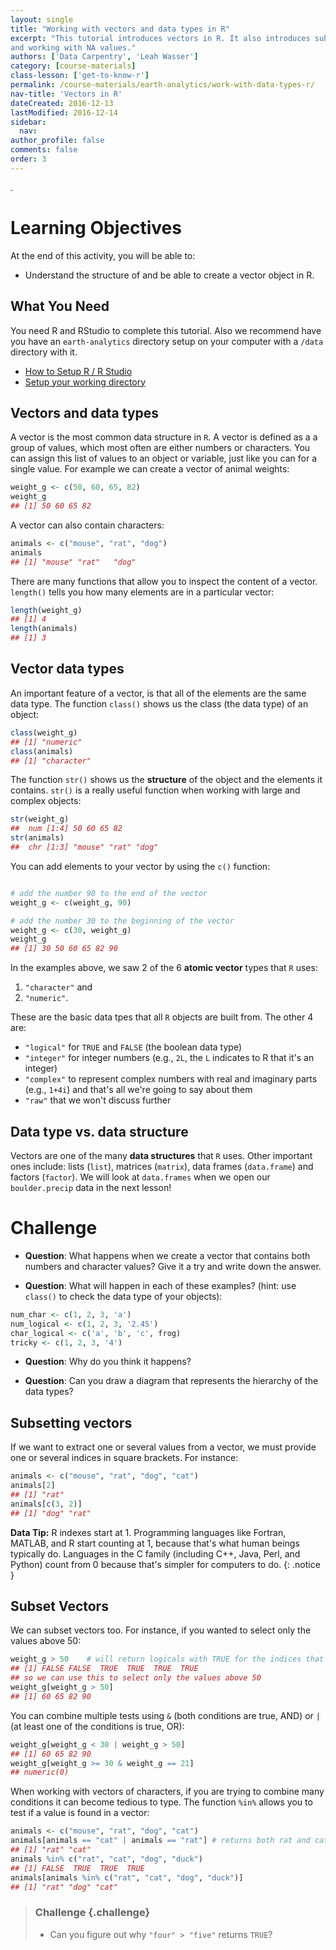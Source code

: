 ```yaml
---
layout: single
title: "Working with vectors and data types in R"
excerpt: "This tutorial introduces vectors in R. It also introduces subsetting,
and working with NA values."
authors: ['Data Carpentry', 'Leah Wasser']
category: [course-materials]
class-lesson: ['get-to-know-r']
permalink: /course-materials/earth-analytics/work-with-data-types-r/
nav-title: 'Vectors in R'
dateCreated: 2016-12-13
lastModified: 2016-12-14
sidebar:
  nav:
author_profile: false
comments: false
order: 3
---
```


.

<div class='notice--success' markdown="1">

# Learning Objectives
At the end of this activity, you will be able to:

* Understand the structure of and be able to create a vector object in R.

## What You Need

You need R and RStudio to complete this tutorial. Also we recommend have you
have an `earth-analytics` directory setup on your computer with a `/data`
directory with it.

* [How to Setup R / R Studio](/course-materials/setup-r-rstudio)
* [Setup your working directory](/course-materials/setup-working-directory)


</div>


## Vectors and data types

A vector is the most common data structure in `R`. A vector is defined as a
a group of values, which most often are either numbers or characters. You can
assign this list of values to an object or variable, just like you
can for a single value. For example we can create a vector of animal weights:


```r
weight_g <- c(50, 60, 65, 82)
weight_g
## [1] 50 60 65 82
```

A vector can also contain characters:


```r
animals <- c("mouse", "rat", "dog")
animals
## [1] "mouse" "rat"   "dog"
```

There are many functions that allow you to inspect the content of a
vector. `length()` tells you how many elements are in a particular vector:


```r
length(weight_g)
## [1] 4
length(animals)
## [1] 3
```
## Vector data types

An important feature of a vector, is that all of the elements are the same data
type. The function `class()` shows us the class (the data type) of an object:


```r
class(weight_g)
## [1] "numeric"
class(animals)
## [1] "character"
```

The function `str()` shows us the **structure** of the object and the elements it
contains. `str()` is a really useful function when working with large and complex
objects:


```r
str(weight_g)
##  num [1:4] 50 60 65 82
str(animals)
##  chr [1:3] "mouse" "rat" "dog"
```

You can add elements to your vector by using the `c()` function:


```r

# add the number 90 to the end of the vector
weight_g <- c(weight_g, 90)

# add the number 30 to the beginning of the vector
weight_g <- c(30, weight_g)
weight_g
## [1] 30 50 60 65 82 90
```

In the examples above, we saw 2 of the 6 **atomic vector** types that `R` uses:

1. `"character"` and
2. `"numeric"`.

These are the basic data tpes that all `R` objects are built
from. The other 4 are:

* `"logical"` for `TRUE` and `FALSE` (the boolean data type)
* `"integer"` for integer numbers (e.g., `2L`, the `L` indicates to R that it's an integer)
* `"complex"` to represent complex numbers with real and imaginary parts (e.g.,
  `1+4i`) and that's all we're going to say about them
* `"raw"` that we won't discuss further

## Data type vs. data structure
Vectors are one of the many **data structures** that `R` uses. Other important
ones include: lists (`list`), matrices (`matrix`), data frames (`data.frame`) and
factors (`factor`). We will look at `data.frames` when we open our `boulder.precip`
data in the next lesson!

<div class="notice--warning" markdown="1">

# Challenge

* **Question**: What happens when we create a vector that contains both numbers
and character values? Give it a try and write down the answer.
<!-- * _Answer_: R implicitly converts them to all be the same type -->

* **Question**: What will happen in each of these examples? (hint: use `class()`
  to check the data type of your objects):

```r
num_char <- c(1, 2, 3, 'a')
num_logical <- c(1, 2, 3, '2.45')
char_logical <- c('a', 'b', 'c', frog)
tricky <- c(1, 2, 3, '4')
```
* **Question**: Why do you think it happens?
<!-- * _Answer_: Vectors can be of only one data type. R tries to convert (=coerce)
  the content of this vector to find a "common denominator". -->

* **Question**: Can you draw a diagram that represents the hierarchy of the data
  types?
<!-- * _Answer_: `logical -> numeric -> character <-- logical` -->

</div>






## Subsetting vectors

If we want to extract one or several values from a vector, we must provide one
or several indices in square brackets. For instance:


```r
animals <- c("mouse", "rat", "dog", "cat")
animals[2]
## [1] "rat"
animals[c(3, 2)]
## [1] "dog" "rat"
```

<i fa fa-star></i>**Data Tip:** R indexes start at 1. Programming languages like
Fortran, MATLAB, and R start
counting at 1, because that's what human beings typically do. Languages in the C
family (including C++, Java, Perl, and Python) count from 0 because that's
simpler for computers to do.
{: .notice }

## Subset Vectors

We can subset vectors too. For instance, if you wanted to select only the
values above 50:


```r
weight_g > 50    # will return logicals with TRUE for the indices that meet the condition
## [1] FALSE FALSE  TRUE  TRUE  TRUE  TRUE
## so we can use this to select only the values above 50
weight_g[weight_g > 50]
## [1] 60 65 82 90
```

You can combine multiple tests using `&` (both conditions are true, AND) or `|`
(at least one of the conditions is true, OR):


```r
weight_g[weight_g < 30 | weight_g > 50]
## [1] 60 65 82 90
weight_g[weight_g >= 30 & weight_g == 21]
## numeric(0)
```

When working with vectors of characters, if you are trying to combine many
conditions it can become tedious to type. The function `%in%` allows you to test
if a value is found in a vector:


```r
animals <- c("mouse", "rat", "dog", "cat")
animals[animals == "cat" | animals == "rat"] # returns both rat and cat
## [1] "rat" "cat"
animals %in% c("rat", "cat", "dog", "duck")
## [1] FALSE  TRUE  TRUE  TRUE
animals[animals %in% c("rat", "cat", "dog", "duck")]
## [1] "rat" "dog" "cat"
```

> ### Challenge {.challenge}
>
> * Can you figure out why `"four" > "five"` returns `TRUE`?



<!--

```r
## Answers
## * When using ">" or "<" on strings, R compares their alphabetical order. Here
##   "four" comes after "five", and therefore is "greater than" it.
```
-->
